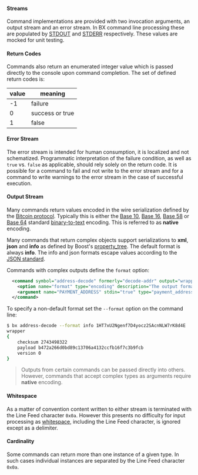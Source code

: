 #### Streams
Command implementations are provided with two invocation arguments, an output stream and an error stream. In BX command line processing these are populated by [STDOUT](http://wikipedia.org/wiki/Standard_streams#Standard_output_.28stdout.29) and [STDERR](http://wikipedia.org/wiki/Standard_streams#Standard_error_.28stderr.29) respectively. These values are mocked for unit testing.

#### Return Codes
Commands also return an enumerated integer value which is passed directly to the console upon command completion. The set of defined return codes is:

|value |meaning        |
|------|---------------|
|  -1  |failure        |
|   0  |success or true|
|   1  |false          |

#### Error Stream
The error stream is intended for human consumption, it is localized and not schematized. Programmatic interpretation of the failure condition, as well as `true` vs. `false` as applicable, should rely solely on the return code. It is possible for a command to fail and not write to the error stream and for a command to write warnings to the error stream in the case of successful execution.

#### Output Stream
Many commands return values encoded in the wire serialization defined by the [Bitcoin protocol](https://en.bitcoin.it/wiki/Protocol_specification). Typically this is either the [Base 10](http://en.wikipedia.org/wiki/Decimal), [Base 16](http://en.wikipedia.org/wiki/Hexadecimal), [Base 58](http://en.wikipedia.org/wiki/Base58) or [Base 64](http://en.wikipedia.org/wiki/Base64) standard [binary-to-text](http://en.wikipedia.org/wiki/Binary-to-text_encoding) encoding. This is referred to as **native** encoding.

Many commands that return complex objects support serializations to **xml**, **json** and **info** as defined by Boost's [property_tree](http://www.boost.org/doc/libs/1_41_0/doc/html/boost_propertytree/parsers.html). The default format is always **info**. The info and json formats escape values according to the [JSON standard](http://www.ecma-international.org/publications/files/ECMA-ST/ECMA-404.pdf).

Commands with complex outputs define the `format` option:
```xml
  <command symbol="address-decode" formerly="decode-addr" output="wrapper" category="WALLET" description="Convert a payment address to its component parts.">
    <option name="format" type="encoding" description="The output format. Options are 'info', 'json' and 'xml', defaults to 'info'." />
    <argument name="PAYMENT_ADDRESS" stdin="true" type="payment_address" description="The payment address to convert. If not specified the address is read from STDIN."/>
  </command>
```
To specify a non-default format set the `--format` option on the command line:
```sh
$ bx address-decode --format info 1HT7xU2Ngenf7D4yocz2SAcnNLW7rK8d4E
wrapper
{
    checksum 2743498322
    payload b472a266d0bd89c13706a4132ccfb16f7c3b9fcb
    version 0
}
```
> Outputs from certain commands can be passed directly into others. However, commands that accept complex types as arguments require **native** encoding.

#### Whitespace
As a matter of convention content written to either stream is terminated with the Line Feed character `0x0a`. However this presents no difficulty for input processing as [whitespace](http://en.wikipedia.org/wiki/Whitespace_character), including the Line Feed character, is ignored except as a delimiter.

#### Cardinality
Some commands can return more than one instance of a given type. In such cases individual instances are separated by the Line Feed character `0x0a`.